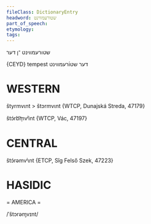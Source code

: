 ```yaml
---
fileClass: DictionaryEntry
headword: שטורעמווינט
part_of_speech: 
etymology: 
tags: 
---
```

שטורעמווינט
־ן
דער

{CEYD}
tempest דער שטו֜רעמװינט

WESTERN
========

štyrmvɩnt > štɔrmvɩnt {WTCP, Dunajská Streda, 47179}

štɔ́rb͡m̩vʲìnt {WTCP, Vác, 47197}

CENTRAL
========

štɔ́rəmvʲɩnt {ETCP, Sîg Felső Szek, 47223}

HASIDIC
=======
= AMERICA = 

/ˈštɔrəɱvɪnt/
